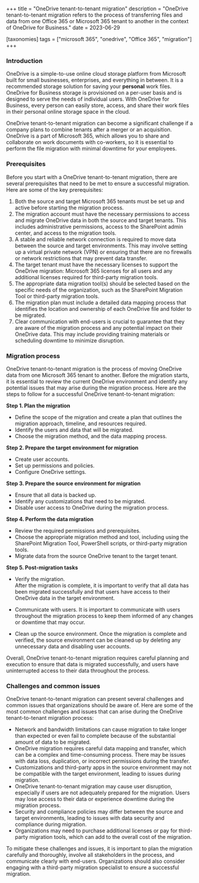 +++
title = "OneDrive tenant-to-tenant migration"
description = "OneDrive tenant-to-tenant migration refers to the process of transferring files and data from one Office 365 or Microsoft 365 tenant to another in the context of OneDrive for Business."
date = 2023-06-29

[taxonomies]
tags = ["microsoft 365", "onedrive", "Office 365", "migration"]
+++

### Introduction

OneDrive is a simple-to-use online cloud storage platform from Microsoft built for small businesses, enterprises, and everything in between. It is a recommended storage solution for saving your **personal** work files. OneDrive for Business storage is provisioned on a per-user basis and is designed to serve the needs of individual users. With OneDrive for Business, every person can easily store, access, and share their work files in their personal online storage space in the cloud.  

OneDrive tenant-to-tenant migration can become a significant challenge if a company plans to combine tenants after a merger or an acquisition. OneDrive is a part of Microsoft 365, which allows you to share and collaborate on work documents with co-workers, so it is essential to perform the file migration with minimal downtime for your employees. 

### Prerequisites

Before you start with a OneDrive tenant-to-tenant migration, there are several prerequisites that need to be met to ensure a successful migration. Here are some of the key prerequisites: 

1. Both the source and target Microsoft 365 tenants must be set up and active before starting the migration process. 
2. The migration account must have the necessary permissions to access and migrate OneDrive data in both the source and target tenants. This includes administrative permissions, access to the SharePoint admin center, and access to the migration tools. 
3. A stable and reliable network connection is required to move data between the source and target environments. This may involve setting up a virtual private network (VPN) or ensuring that there are no firewalls or network restrictions that may prevent data transfer. 
4. The target tenant must have the necessary licenses to support the OneDrive migration: Microsoft 365 licenses for all users and any additional licenses required for third-party migration tools. 
5. The appropriate data migration tool(s) should be selected based on the specific needs of the organization, such as the SharePoint Migration Tool or third-party migration tools. 
6. The migration plan must include a detailed data mapping process that identifies the location and ownership of each OneDrive file and folder to be migrated. 
7. Clear communication with end-users is crucial to guarantee that they are aware of the migration process and any potential impact on their OneDrive data. This may include providing training materials or scheduling downtime to minimize disruption. 

### Migration process 

OneDrive tenant-to-tenant migration is the process of moving OneDrive data from one Microsoft 365 tenant to another. Before the migration starts, it is essential to review the current OneDrive environment and identify any potential issues that may arise during the migration process. Here are the steps to follow for a successful OneDrive tenant-to-tenant migration:

**Step 1. Plan the migration**

* Define the scope of the migration and create a plan that outlines the migration approach, timeline, and resources required.  
* Identify the users and data that will be migrated.  
* Choose the migration method, and the data mapping process. 

**Step 2. Prepare the target environment for migration**

* Create user accounts.
* Set up permissions and policies. 
* Configure OneDrive settings. 

**Step 3. Prepare the source environment for migration**

* Ensure that all data is backed up. 
* Identify any customizations that need to be migrated.
* Disable user access to OneDrive during the migration process.

**Step 4. Perform the data migration**

* Review the required permissions and prerequisites.  
* Choose the appropriate migration method and tool, including using the SharePoint Migration Tool, PowerShell scripts, or third-party migration tools. 
* Migrate data from the source OneDrive tenant to the target tenant.

**Step 5. Post-migration tasks**

* Verify the migration.  
After the migration is complete, it is important to verify that all data has been migrated successfully and that users have access to their OneDrive data in the target environment. 

* Communicate with users. 
It is important to communicate with users throughout the migration process to keep them informed of any changes or downtime that may occur. 

* Clean up the source environment. 
Once the migration is complete and verified, the source environment can be cleaned up by deleting any unnecessary data and disabling user accounts. 

Overall, OneDrive tenant-to-tenant migration requires careful planning and execution to ensure that data is migrated successfully, and users have uninterrupted access to their data throughout the process. 

### Challenges and common issues 

OneDrive tenant-to-tenant migration can present several challenges and common issues that organizations should be aware of. Here are some of the most common challenges and issues that can arise during the OneDrive tenant-to-tenant migration process: 

* Network and bandwidth limitations can cause migration to take longer than expected or even fail to complete because of the substantial amount of data to be migrated. 
* OneDrive migration requires careful data mapping and transfer, which can be a complex and time-consuming process. There may be issues with data loss, duplication, or incorrect permissions during the transfer. 
* Customizations and third-party apps in the source environment may not be compatible with the target environment, leading to issues during migration. 
* OneDrive tenant-to-tenant migration may cause user disruption, especially if users are not adequately prepared for the migration. Users may lose access to their data or experience downtime during the migration process. 
* Security and compliance policies may differ between the source and target environments, leading to issues with data security and compliance during migration. 
* Organizations may need to purchase additional licenses or pay for third-party migration tools, which can add to the overall cost of the migration. 

To mitigate these challenges and issues, it is important to plan the migration carefully and thoroughly, involve all stakeholders in the process, and communicate clearly with end-users. Organizations should also consider engaging with a third-party migration specialist to ensure a successful migration. 

